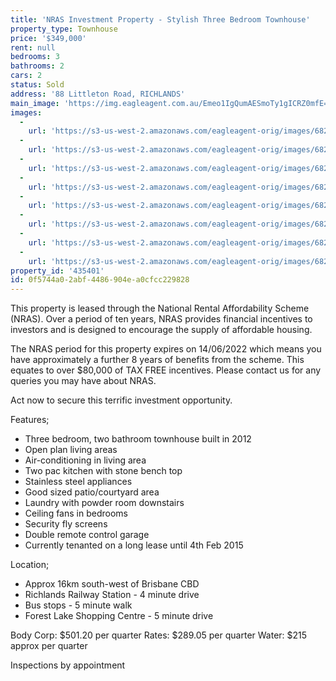 ```yaml
---
title: 'NRAS Investment Property - Stylish Three Bedroom Townhouse'
property_type: Townhouse
price: '$349,000'
rent: null
bedrooms: 3
bathrooms: 2
cars: 2
status: Sold
address: '88 Littleton Road, RICHLANDS'
main_image: 'https://img.eagleagent.com.au/Emeo1IgQumAESmoTy1gICRZ0mfE=/1280x854/smart/https://s3-us-west-2.amazonaws.com/eagleagent-orig/images/6824171/116238623-image-M.jpg'
images:
  -
    url: 'https://s3-us-west-2.amazonaws.com/eagleagent-orig/images/6824178/116238623-image-G.jpg'
  -
    url: 'https://s3-us-west-2.amazonaws.com/eagleagent-orig/images/6824177/116238623-image-F.jpg'
  -
    url: 'https://s3-us-west-2.amazonaws.com/eagleagent-orig/images/6824176/116238623-image-E.jpg'
  -
    url: 'https://s3-us-west-2.amazonaws.com/eagleagent-orig/images/6824175/116238623-image-D.jpg'
  -
    url: 'https://s3-us-west-2.amazonaws.com/eagleagent-orig/images/6824174/116238623-image-C.jpg'
  -
    url: 'https://s3-us-west-2.amazonaws.com/eagleagent-orig/images/6824173/116238623-image-B.jpg'
  -
    url: 'https://s3-us-west-2.amazonaws.com/eagleagent-orig/images/6824172/116238623-image-A.jpg'
  -
    url: 'https://s3-us-west-2.amazonaws.com/eagleagent-orig/images/6824171/116238623-image-M.jpg'
property_id: '435401'
id: 0f5744a0-2abf-4486-904e-a0cfcc229828
---
```

This property is leased through the National Rental Affordability Scheme (NRAS). Over a period of ten years, NRAS provides financial incentives to investors and is designed to encourage the supply of affordable housing.

The NRAS period for this property expires on 14/06/2022 which means you have approximately a further 8 years of benefits from the scheme. This equates to over $80,000 of TAX FREE incentives. Please contact us for any queries you may have about NRAS.

Act now to secure this terrific investment opportunity.

Features;

* Three bedroom, two bathroom townhouse built in 2012
* Open plan living areas
* Air-conditioning in living area
* Two pac kitchen with stone bench top
* Stainless steel appliances
* Good sized patio/courtyard area
* Laundry with powder room downstairs
* Ceiling fans in bedrooms
* Security fly screens
* Double remote control garage
* Currently tenanted on a long lease until 4th Feb 2015

Location;

* Approx 16km south-west of Brisbane CBD
* Richlands Railway Station - 4 minute drive
* Bus stops - 5 minute walk
* Forest Lake Shopping Centre - 5 minute drive

Body Corp: $501.20 per quarter
Rates: $289.05 per quarter
Water: $215 approx per quarter

Inspections by appointment